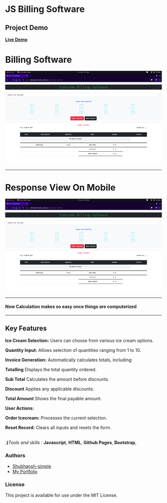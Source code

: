 # JS Billing Software

## Project Demo
<a alt="Project Link" href="https://shubhansh-simple.github.io/Js-Billing-Software/">
  <b>Live Demo</b>
</a>

# Billing Software
<p align="center">
  <a href="https://shub.pythonanywhere.com/projects">
    <img alt="Responsive" src="https://raw.githubusercontent.com/Shubhansh-Simple/Js-Billing-Software/refs/heads/main/images/first-image.png" height="300" /> 
  </a>
</p>

<hr>

# Response View On Mobile
<p align="center">
  <a href="https://shub.pythonanywhere.com/projects">
    <img alt="About" src="https://raw.githubusercontent.com/Shubhansh-Simple/Js-Billing-Software/refs/heads/main/images/first-image.png" height="300" /> 
  </a>
</p>

<hr>

<p align="center">
    <h4>Now Calculation makes so easy once things are computerized</h4>
</p>

---

## Key Features

<b>Ice Cream Selection:</b> Users can choose from various ice cream options.

<b>Quantity Input:</b> Allows selection of quantities ranging from 1 to 10.

<b>Invoice Generation:</b> Automatically calculates totals, including:

 <b>Totalling</b> Displays the total quantity ordered.

 <b>Sub Total</b> Calculates the amount before discounts.

 <b>Discount</b> Applies any applicable discounts.

 <b>Total Amount</b> Shows the final payable amount.

<b>User Actions:</b>

<b>Order Icecream:</b> Processes the current selection.

<b>Reset Record:</b> Clears all inputs and resets the form.​

<br>
<b>.)</b><i>Tools and skills</i> : <b>Javascript</b>, <b>HTML</b>,  <b>Github Pages</b>, <b>Bootstrap</b>,



### Authors
* [Shubhansh-simple](https://github.com/Shubhansh-Simple)
* [My Portfolio](https://shub.pythonanywhere.com/projects/)
### License
This project is available for use under the MIT License.
